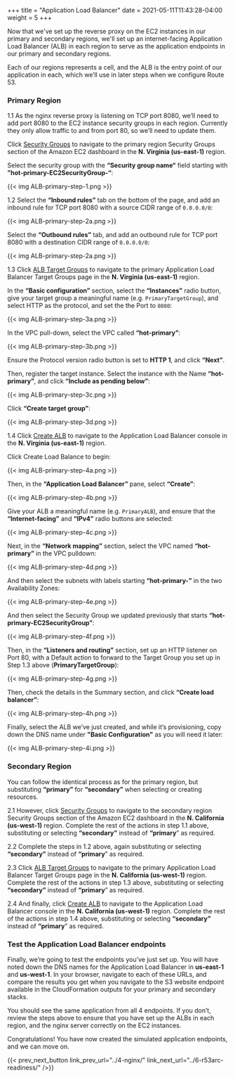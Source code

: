 +++
title = "Application Load Balancer"
date =  2021-05-11T11:43:28-04:00
weight = 5
+++

Now that we've set up the reverse proxy on the EC2 instances in our primary and secondary regions, we'll set up an internet-facing Application Load Balancer (ALB) in each region to serve as the application endpoints in our primary and secondary regions.

Each of our regions represents a cell, and the ALB is the entry point of our application in each, which we’ll use in later steps when we configure Route 53.

### Primary Region

1.1 As the nginx reverse proxy is listening on TCP port 8080, we’ll need to add port 8080 to the EC2 instance security groups in each region. Currently they only allow traffic to and from port 80, so we’ll need to update them.
 
Click [Security Groups](https://us-east-1.console.aws.amazon.com/ec2/home?region=us-east-1#SecurityGroups) to navigate to the primary region Security Groups section of the Amazon EC2 dashboard in the **N. Virginia (us-east-1)** region.

Select the security group with the **“Security group name“** field starting with **”hot-primary-EC2SecurityGroup-“**:

{{< img ALB-primary-step-1.png >}}

1.2 Select the **“Inbound rules”** tab on the bottom of the page, and add an inbound rule for TCP port 8080 with a source CIDR range of `0.0.0.0/0`:

{{< img ALB-primary-step-2a.png >}}

Select the **“Outbound rules”** tab, and add an outbound rule for TCP port 8080 with a destination CIDR range of `0.0.0.0/0`:

{{< img ALB-primary-step-2a.png >}}

1.3 Click [ALB Target Groups](https://us-east-1.console.aws.amazon.com/ec2/home?region=us-east-1#CreateTargetGroup) to navigate to the primary Application Load Balancer Target Groups page in the **N. Virginia (us-east-1)** region.

In the **“Basic configuration”** section, select the **“Instances”** radio button, give your target group a meaningful name (e.g. `PrimaryTargetGroup`), and select HTTP as the protocol, and set the the Port to `8080`:

{{< img ALB-primary-step-3a.png >}}

In the VPC pull-down, select the VPC called **“hot-primary”**:

{{< img ALB-primary-step-3b.png >}}

Ensure the Protocol version radio button is set to **HTTP 1**, and click **“Next”**.

Then, register the target instance. Select the instance with the Name **“hot-primary”**, and click **“Include as pending below”**:

{{< img ALB-primary-step-3c.png >}}

Click **“Create target group”**:

{{< img ALB-primary-step-3d.png >}}

1.4 Click [Create ALB](https://us-east-1.console.aws.amazon.com/ec2/home?region=us-east-1#LoadBalancers:sort=loadBalancerName) to navigate to the Application Load Balancer console in the **N. Virginia (us-east-1)** region.

Click Create Load Balance to begin:

{{< img ALB-primary-step-4a.png >}}

Then, in the **“Application Load Balancer”** pane, select **“Create”**:

{{< img ALB-primary-step-4b.png >}}

Give your ALB a meaningful name (e.g. `PrimaryALB`), and ensure that the **“Internet-facing”** and **“IPv4”** radio buttons are selected:

{{< img ALB-primary-step-4c.png >}}

Next, in the **“Network mapping”** section, select the VPC named **“hot-primary”** in the VPC pulldown:

{{< img ALB-primary-step-4d.png >}}

And then select the subnets with labels starting **“hot-primary-”** in the two Availability Zones:

{{< img ALB-primary-step-4e.png >}}

And then select the Security Group we updated previously that starts **“hot-primary-EC2SecurityGroup”**:

{{< img ALB-primary-step-4f.png >}}

Then, in the **“Listeners and routing”** section, set up an HTTP listener on Port 80, with a Default action to forward to the Target Group you set up in Step 1.3 above (**PrimaryTargetGroup**):

{{< img ALB-primary-step-4g.png >}}

Then, check the details in the Summary section, and click **“Create load balancer”**:

{{< img ALB-primary-step-4h.png >}}

Finally, select the ALB we’ve just created, and while it’s provisioning, copy down the DNS name under **"Basic Configuration"** as you will need it later:

{{< img ALB-primary-step-4i.png >}}

### Secondary Region

You can follow the identical process as for the primary region, but substituting **“primary”** for **“secondary”** when selecting or creating resources.

2.1 However, click [Security Groups](https://us-west-1.console.aws.amazon.com/ec2/home?region=us-west-1#SecurityGroups) to navigate to the secondary region Security Groups section of the Amazon EC2 dashboard in the **N. California (us-west-1)** region. Complete the rest of the actions in step 1.1 above, substituting or selecting **“secondary”** instead of **“primary**” as required.

2.2 Complete the steps in 1.2 above, again substituting or selecting **“secondary”** instead of **“primary**” as required.

2.3 Click [ALB Target Groups](https://us-west-1.console.aws.amazon.com/ec2/home?region=us-west-1#CreateTargetGroup) to navigate to the primary Application Load Balancer Target Groups page in the **N. California (us-west-1)** region. Complete the rest of the actions in step 1.3 above, substituting or selecting **“secondary”** instead of **“primary**” as required.

2.4 And finally, click [Create ALB](https://us-west-1.console.aws.amazon.com/ec2/home?region=us-west-1#LoadBalancers:sort=loadBalancerName) to navigate to the Application Load Balancer console in the **N. California (us-west-1)** region. Complete the rest of the actions in step 1.4 above, substituting or selecting **“secondary”** instead of **“primary**” as required.

### Test the Application Load Balancer endpoints

Finally, we’re going to test the endpoints you’ve just set up. You will have noted down the DNS names for the Application Load Balancer in **us-east-1** and **us-west-1**. In your browser, navigate to each of these URLs, and compare the results you get when you navigate to the S3 website endpoint available in the CloudFormation outputs for your primary and secondary stacks.

You should see the same application from all 4 endpoints. If you don’t, review the steps above to ensure that you have set up the ALBs in each region, and the nginx server correctly on the EC2 instances. 

Congratulations! You have now created the simulated application endpoints, and we can move on.


{{< prev_next_button link_prev_url="../4-nginx/" link_next_url="../6-r53arc-readiness/" />}}

